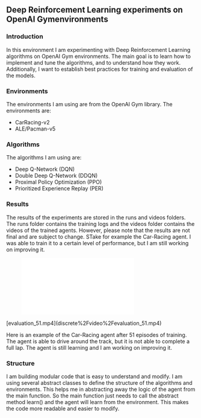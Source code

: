 ## Deep Reinforcement Learning experiments on OpenAI Gymenvironments

### Introduction
In this environment I am experimenting with Deep Reinforcement Learning algorithms on OpenAI Gym environments. The main goal is to learn how to implement and tune the algorithms, and to understand how they work. Additionally, I want to establish best practices for training and evaluation of the models.


### Environments
The environments I am using are from the OpenAI Gym library. The environments are:
- CarRacing-v2
- ALE/Pacman-v5


### Algorithms
The algorithms I am using are:
- Deep Q-Network (DQN)
- Double Deep Q-Network (DDQN)
- Proximal Policy Optimization (PPO)
- Prioritized Experience Replay (PER)


### Results
The results of the experiments are stored in the runs and videos folders. The runs folder contains the training logs and the videos folder contains the videos of the trained agents.
However, please note that the results are not final and are subject to change. STake for example the Car-Racing agent. I was able to train it to a certain level of performance, but I am still working on improving it.
<figure class="video_container">
  <iframe src="discrete/video/evaluation_51.mp4" frameborder="0" allowfullscreen="true"> 
</iframe>
</figure>
[evaluation_51.mp4](discrete%2Fvideo%2Fevaluation_51.mp4)

Here is an example of the Car-Racing agent after 51 episodes of training. The agent is able to drive around the track, but it is not able to complete a full lap. The agent is still learning and I am working on improving it.

### Structure
 I am building modular code that is easy to understand and modify. I am using several abstract classes to define the structure of the algorithms and environments. 
 This helps me in abstracting away the logic of the agent from the main function. So the main function just needs to call the abstract method learn()  and the agent will learn from the environment. This makes the code more readable and easier to modify.